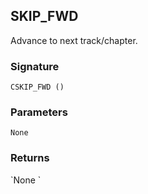 ## SKIP\_FWD

Advance to next track/chapter.


### Signature

`CSKIP_FWD ()`


### Parameters

`None`


### Returns

\`None
\`